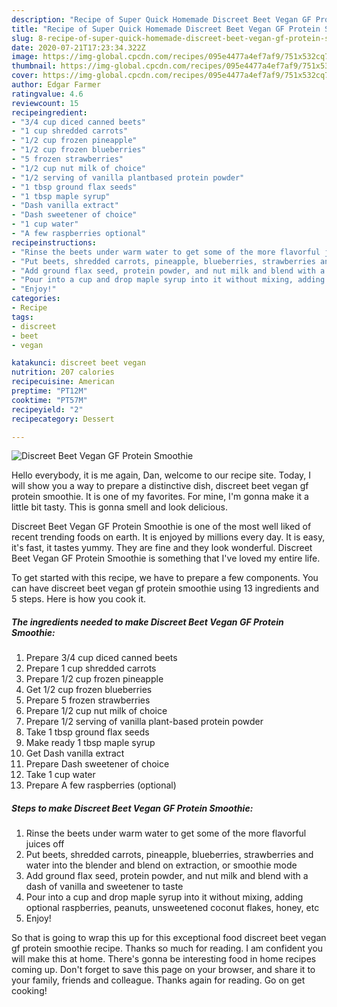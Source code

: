 ```yaml
---
description: "Recipe of Super Quick Homemade Discreet Beet Vegan GF Protein Smoothie"
title: "Recipe of Super Quick Homemade Discreet Beet Vegan GF Protein Smoothie"
slug: 8-recipe-of-super-quick-homemade-discreet-beet-vegan-gf-protein-smoothie
date: 2020-07-21T17:23:34.322Z
image: https://img-global.cpcdn.com/recipes/095e4477a4ef7af9/751x532cq70/discreet-beet-vegan-gf-protein-smoothie-recipe-main-photo.jpg
thumbnail: https://img-global.cpcdn.com/recipes/095e4477a4ef7af9/751x532cq70/discreet-beet-vegan-gf-protein-smoothie-recipe-main-photo.jpg
cover: https://img-global.cpcdn.com/recipes/095e4477a4ef7af9/751x532cq70/discreet-beet-vegan-gf-protein-smoothie-recipe-main-photo.jpg
author: Edgar Farmer
ratingvalue: 4.6
reviewcount: 15
recipeingredient:
- "3/4 cup diced canned beets"
- "1 cup shredded carrots"
- "1/2 cup frozen pineapple"
- "1/2 cup frozen blueberries"
- "5 frozen strawberries"
- "1/2 cup nut milk of choice"
- "1/2 serving of vanilla plantbased protein powder"
- "1 tbsp ground flax seeds"
- "1 tbsp maple syrup"
- "Dash vanilla extract"
- "Dash sweetener of choice"
- "1 cup water"
- "A few raspberries optional"
recipeinstructions:
- "Rinse the beets under warm water to get some of the more flavorful juices off"
- "Put beets, shredded carrots, pineapple, blueberries, strawberries and water into the blender and blend on extraction, or smoothie mode"
- "Add ground flax seed, protein powder, and nut milk and blend with a dash of vanilla and sweetener to taste"
- "Pour into a cup and drop maple syrup into it without mixing, adding optional raspberries, peanuts, unsweetened coconut flakes, honey, etc"
- "Enjoy!"
categories:
- Recipe
tags:
- discreet
- beet
- vegan

katakunci: discreet beet vegan 
nutrition: 207 calories
recipecuisine: American
preptime: "PT12M"
cooktime: "PT57M"
recipeyield: "2"
recipecategory: Dessert

---
```



![Discreet Beet Vegan GF Protein Smoothie](https://img-global.cpcdn.com/recipes/095e4477a4ef7af9/751x532cq70/discreet-beet-vegan-gf-protein-smoothie-recipe-main-photo.jpg)

Hello everybody, it is me again, Dan, welcome to our recipe site. Today, I will show you a way to prepare a distinctive dish, discreet beet vegan gf protein smoothie. It is one of my favorites. For mine, I'm gonna make it a little bit tasty. This is gonna smell and look delicious.



Discreet Beet Vegan GF Protein Smoothie is one of the most well liked of recent trending foods on earth. It is enjoyed by millions every day. It is easy, it's fast, it tastes yummy. They are fine and they look wonderful. Discreet Beet Vegan GF Protein Smoothie is something that I've loved my entire life.


To get started with this recipe, we have to prepare a few components. You can have discreet beet vegan gf protein smoothie using 13 ingredients and 5 steps. Here is how you cook it.

##### The ingredients needed to make Discreet Beet Vegan GF Protein Smoothie:

1. Prepare 3/4 cup diced canned beets
1. Prepare 1 cup shredded carrots
1. Prepare 1/2 cup frozen pineapple
1. Get 1/2 cup frozen blueberries
1. Prepare 5 frozen strawberries
1. Prepare 1/2 cup nut milk of choice
1. Prepare 1/2 serving of vanilla plant-based protein powder
1. Take 1 tbsp ground flax seeds
1. Make ready 1 tbsp maple syrup
1. Get Dash vanilla extract
1. Prepare Dash sweetener of choice
1. Take 1 cup water
1. Prepare A few raspberries (optional)




##### Steps to make Discreet Beet Vegan GF Protein Smoothie:

1. Rinse the beets under warm water to get some of the more flavorful juices off
1. Put beets, shredded carrots, pineapple, blueberries, strawberries and water into the blender and blend on extraction, or smoothie mode
1. Add ground flax seed, protein powder, and nut milk and blend with a dash of vanilla and sweetener to taste
1. Pour into a cup and drop maple syrup into it without mixing, adding optional raspberries, peanuts, unsweetened coconut flakes, honey, etc
1. Enjoy!




So that is going to wrap this up for this exceptional food discreet beet vegan gf protein smoothie recipe. Thanks so much for reading. I am confident you will make this at home. There's gonna be interesting food in home recipes coming up. Don't forget to save this page on your browser, and share it to your family, friends and colleague. Thanks again for reading. Go on get cooking!
